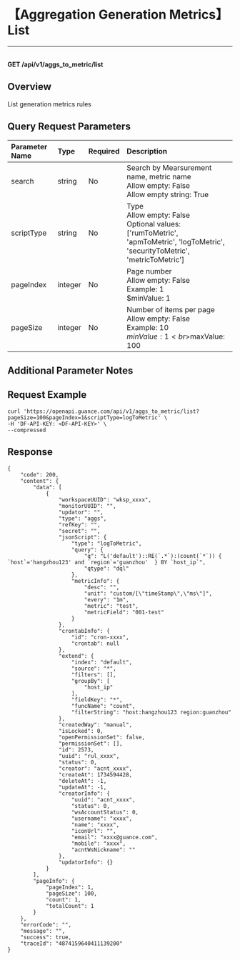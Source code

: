 # 【Aggregation Generation Metrics】List

---

<br />**GET /api/v1/aggs_to_metric/list**

## Overview
List generation metrics rules


## Query Request Parameters

| Parameter Name        | Type     | Required   | Description              |
|:-------------------|:-------|:-----|:----------------|
| search | string | No | Search by Mearsurement name, metric name<br>Allow empty: False <br>Allow empty string: True <br> |
| scriptType | string | No | Type<br>Allow empty: False <br>Optional values: ['rumToMetric', 'apmToMetric', 'logToMetric', 'securityToMetric', 'metricToMetric'] <br> |
| pageIndex | integer | No | Page number<br>Allow empty: False <br>Example: 1 <br>$minValue: 1 <br> |
| pageSize | integer | No | Number of items per page<br>Allow empty: False <br>Example: 10 <br>$minValue: 1 <br>$maxValue: 100 <br> |

## Additional Parameter Notes



## Request Example
```shell
curl 'https://openapi.guance.com/api/v1/aggs_to_metric/list?pageSize=100&pageIndex=1&scriptType=logToMetric' \
-H 'DF-API-KEY: <DF-API-KEY>' \
--compressed
```



## Response
```shell
{
    "code": 200,
    "content": {
        "data": [
            {
                "workspaceUUID": "wksp_xxxx",
                "monitorUUID": "",
                "updator": "",
                "type": "aggs",
                "refKey": "",
                "secret": "",
                "jsonScript": {
                    "type": "logToMetric",
                    "query": {
                        "q": "L('default')::RE(`.*`):(count(`*`)) { `host`='hangzhou123' and `region`='guanzhou'  } BY `host_ip`",
                        "qtype": "dql"
                    },
                    "metricInfo": {
                        "desc": "",
                        "unit": "custom/[\"timeStamp\",\"ms\"]",
                        "every": "1m",
                        "metric": "test",
                        "metricField": "001-test"
                    }
                },
                "crontabInfo": {
                    "id": "cron-xxxx",
                    "crontab": null
                },
                "extend": {
                    "index": "default",
                    "source": "*",
                    "filters": [],
                    "groupBy": [
                        "host_ip"
                    ],
                    "fieldKey": "*",
                    "funcName": "count",
                    "filterString": "host:hangzhou123 region:guanzhou"
                },
                "createdWay": "manual",
                "isLocked": 0,
                "openPermissionSet": false,
                "permissionSet": [],
                "id": 2573,
                "uuid": "rul_xxxx",
                "status": 0,
                "creator": "acnt_xxxx",
                "createAt": 1734594428,
                "deleteAt": -1,
                "updateAt": -1,
                "creatorInfo": {
                    "uuid": "acnt_xxxx",
                    "status": 0,
                    "wsAccountStatus": 0,
                    "username": "xxxx",
                    "name": "xxxx",
                    "iconUrl": "",
                    "email": "xxxx@guance.com",
                    "mobile": "xxxx",
                    "acntWsNickname": ""
                },
                "updatorInfo": {}
            }
        ],
        "pageInfo": {
            "pageIndex": 1,
            "pageSize": 100,
            "count": 1,
            "totalCount": 1
        }
    },
    "errorCode": "",
    "message": "",
    "success": true,
    "traceId": "4874159640411139200"
} 
```